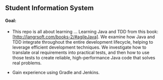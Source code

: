 ## Student Information System
#### Goal: 
- This repo is all about learning ... Learning Java and TDD from this book: [http://langrsoft.com/books-2/#agileJava]. We examine how Java and TDD integrate throughout the entire development lifecycle, helping to leverage efficient development techniques. We investigate how to translate oral requirements into practical tests, and then how to use those tests to create reliable, high-performance Java code that solves real problems.

- Gain experience using Gradle and Jenkins.